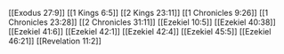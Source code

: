 [[Exodus 27:9]]
[[1 Kings 6:5]]
[[2 Kings 23:11]]
[[1 Chronicles 9:26]]
[[1 Chronicles 23:28]]
[[2 Chronicles 31:11]]
[[Ezekiel 10:5]]
[[Ezekiel 40:38]]
[[Ezekiel 41:6]]
[[Ezekiel 42:1]]
[[Ezekiel 42:4]]
[[Ezekiel 45:5]]
[[Ezekiel 46:21]]
[[Revelation 11:2]]
